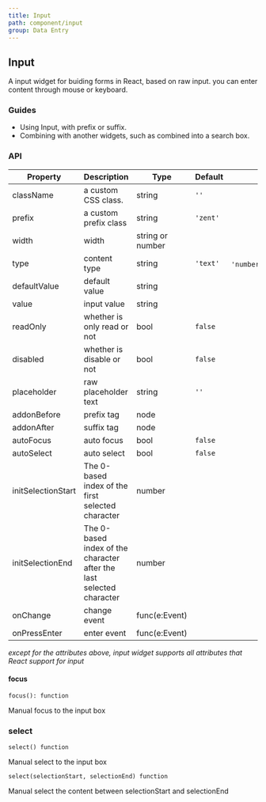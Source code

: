 ```yaml
---
title: Input
path: component/input
group: Data Entry
---
```


## Input

A input widget for buiding forms in React, based on raw input. you can enter content through mouse or keyboard.

### Guides

- Using Input, with prefix or suffix.
- Combining with another widgets, such as combined into a search box.


### API

| Property           | Description              | Type            | Default      |      Alternative               | Required |
| ------------ | --------------- | ------------- | -------- | ----------------------- | ---- |
| className    | a custom CSS class.       | string        | `''`     |                         | no    |
| prefix       | a custom prefix class        | string        | `'zent'` |                         | no    |
| width       | width          | string or number       |   |                         | no   |
| type         | content type          | string        | `'text'` | `'number'`、`'password'`、`'textarea'` | no    |
| defaultValue | default value             | string        |          |                         | no    |
| value        | input value             | string        |          |                         | no    |
| readOnly     | whether is only read or not          | bool          | `false`  |                         | no    |
| disabled     | whether is disable or not            | bool          | `false`  |                         | no    |
| placeholder  | raw placeholder text | string        | `''`     |                         | no    |
| addonBefore  | prefix tag            | node          |          |                         | no    |
| addonAfter   | suffix tag            | node          |          |                         | no    |
| autoFocus    | auto focus          | bool          |  `false`        |                    | no  |
| autoSelect    | auto select          | bool          |  `false`        |                  | no  |
| initSelectionStart    | The 0-based index of the first selected character  | number        |         |    | no  |
| initSelectionEnd    | The 0-based index of the character after the last selected character  | number        |         |    | no  |
| onChange     | change event        | func(e:Event) |          |                         | no    |
| onPressEnter | enter event            | func(e:Event) |          |                         | no    |

_except for the attributes above, input widget supports all attributes that React support for input_

#### focus

`focus(): function`

Manual focus to the input box

### select
`select() function`

Manual select to the input box

`select(selectionStart, selectionEnd) function`

Manual select the content between selectionStart and selectionEnd

<style>
.zent-input-wrapper {
    width: 200px;
    margin-bottom: 20px;
}
</style>
